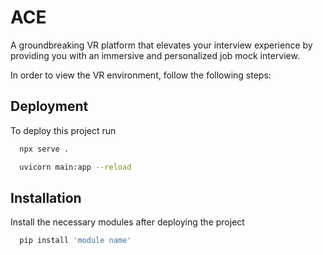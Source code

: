 
# ACE

A groundbreaking VR platform that elevates your interview experience by providing you with an immersive and personalized job mock interview.

In order to view the VR environment, follow the following steps:



## Deployment

To deploy this project run

```bash
  npx serve .
```
```bash
  uvicorn main:app --reload
```

## Installation

Install the necessary modules after deploying the project

```bash
  pip install 'module name'
```
    
